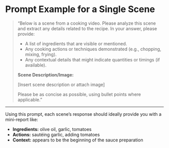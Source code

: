 # Prompt Example for a Single Scene

> “Below is a scene from a cooking video. Please analyze this scene and extract any details related to the recipe. In your answer, please provide:
>
> - A list of ingredients that are visible or mentioned.
> - Any cooking actions or techniques demonstrated (e.g., chopping, mixing, frying).
> - Any contextual details that might indicate quantities or timings (if available).
>
> **Scene Description/Image:**
>
> [Insert scene description or attach image]
>
> Please be as concise as possible, using bullet points where applicable.”

---

Using this prompt, each scene’s response should ideally provide you with a mini-report like:

- **Ingredients:** olive oil, garlic, tomatoes  
- **Actions:** sautéing garlic, adding tomatoes  
- **Context:** appears to be the beginning of the sauce preparation
